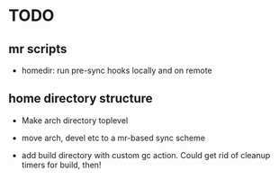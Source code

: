 TODO
====

## mr scripts

* homedir: run pre-sync hooks locally and on remote


## home directory structure

* Make arch directory toplevel

* move arch, devel etc to a mr-based sync scheme

* add build directory with custom gc action. Could get rid of cleanup timers for build, then!

